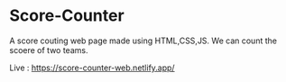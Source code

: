 # Score-Counter
A score couting web page made using HTML,CSS,JS. We can count the scoere of two teams.

Live : https://score-counter-web.netlify.app/
